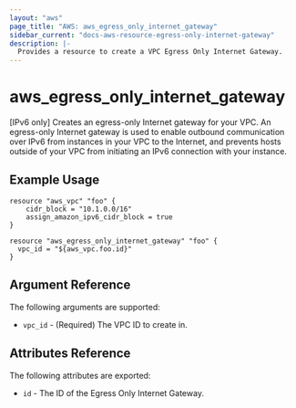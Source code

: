 ```yaml
---
layout: "aws"
page_title: "AWS: aws_egress_only_internet_gateway"
sidebar_current: "docs-aws-resource-egress-only-internet-gateway"
description: |-
  Provides a resource to create a VPC Egress Only Internet Gateway.
---
```


# aws_egress_only_internet_gateway

[IPv6 only] Creates an egress-only Internet gateway for your VPC. 
An egress-only Internet gateway is used to enable outbound communication 
over IPv6 from instances in your VPC to the Internet, and prevents hosts 
outside of your VPC from initiating an IPv6 connection with your instance. 

## Example Usage

```hcl
resource "aws_vpc" "foo" {
	cidr_block = "10.1.0.0/16"
	assign_amazon_ipv6_cidr_block = true
}

resource "aws_egress_only_internet_gateway" "foo" {
  vpc_id = "${aws_vpc.foo.id}"
}
```

## Argument Reference

The following arguments are supported:

* `vpc_id` - (Required) The VPC ID to create in.

## Attributes Reference

The following attributes are exported:

* `id` - The ID of the Egress Only Internet Gateway.